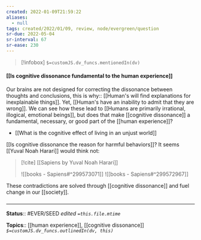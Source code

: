 ```yaml
---
created: 2022-01-09T21:59:22 
aliases:
  - null
tags: created/2022/01/09, review, node/evergreen/question 
sr-due: 2022-05-04
sr-interval: 67
sr-ease: 230
---
```

> [!infobox]
`$=customJS.dv_funcs.mentionedIn(dv)`

#### [[Is cognitive dissonance fundamental to the human experience]] 

Our brains are not designed for correcting the dissonance between thoughts and conclusions, this is 
why:: [[Human's will find explanations for inexplainable things]].
Yet, [[Human's have an inability to admit that they are wrong]].
We can see how these lead to [[Humans are primarily irrational, illogical, emotional beings]],
but does that make [[cognitive dissonance]] a fundamental, necessary, or good part of the [[human experience]]?

- [[What is the cognitive effect of living in an unjust world]]


[[Is cognitive dissonance the reason for harmful behaviors]]?
It seems [[Yuval Noah Harari]] would think not:

> [!cite] [[Sapiens by Yuval Noah Harari]]
> 
> ![[books - Sapiens#^299573071]]
> ![[books - Sapiens#^299572967]]

These contradictions are solved through [[cognitive dissonance]] and fuel change in our [[society]].
### <hr class="footnote"/>

**Status**:: #EVER/SEED 
*edited `=this.file.mtime`*

**Topics**:: [[human experience]], [[cognitive dissonance]]
*`$=customJS.dv_funcs.outlinedIn(dv, this)`*
